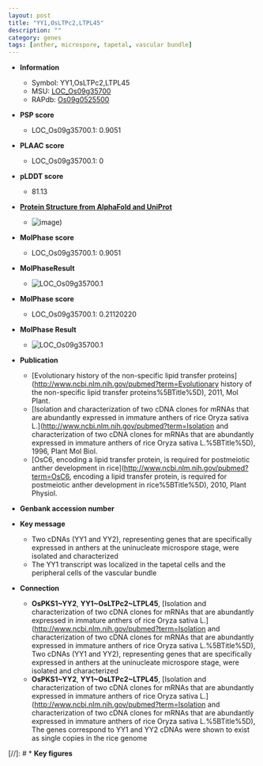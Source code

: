 ```yaml
---
layout: post
title: "YY1,OsLTPc2,LTPL45"
description: ""
category: genes
tags: [anther, microspore, tapetal, vascular bundle]
---
```


* **Information**  
    + Symbol: YY1,OsLTPc2,LTPL45  
    + MSU: [LOC_Os09g35700](http://rice.plantbiology.msu.edu/cgi-bin/ORF_infopage.cgi?orf=LOC_Os09g35700)  
    + RAPdb: [Os09g0525500](http://rapdb.dna.affrc.go.jp/viewer/gbrowse_details/irgsp1?name=Os09g0525500)  

* **PSP score**  
    + LOC_Os09g35700.1: 0.9051 

* **PLAAC score**  
    + LOC_Os09g35700.1: 0 

* **pLDDT score**
    + 81.13

* **[Protein Structure from AlphaFold and UniProt](https://www.uniprot.org/uniprotkb/O23810/entry#structure)**
    + ![image](https://ricepsp.github.io/images/E-O/AF-O23810-F1.png))

* **MolPhase score**
    + LOC_Os09g35700.1: 0.9051

* **MolPhaseResult**
    + ![LOC_Os09g35700.1](https://ricepsp.github.io/pictures/LOC_Os09g/LOC_Os09g35700.1.png)

* **MolPhase score**
    + LOC_Os09g35700.1: 0.21120220

* **MolPhase Result**
    + ![LOC_Os09g35700.1](https://304243504.github.io/Pictures/LOC_Os09g/LOC_Os09g35700.1.png)

* **Publication**  
    + [Evolutionary history of the non-specific lipid transfer proteins](http://www.ncbi.nlm.nih.gov/pubmed?term=Evolutionary history of the non-specific lipid transfer proteins%5BTitle%5D), 2011, Mol Plant.
    + [Isolation and characterization of two cDNA clones for mRNAs that are abundantly expressed in immature anthers of rice Oryza sativa L.](http://www.ncbi.nlm.nih.gov/pubmed?term=Isolation and characterization of two cDNA clones for mRNAs that are abundantly expressed in immature anthers of rice Oryza sativa L.%5BTitle%5D), 1996, Plant Mol Biol.
    + [OsC6, encoding a lipid transfer protein, is required for postmeiotic anther development in rice](http://www.ncbi.nlm.nih.gov/pubmed?term=OsC6, encoding a lipid transfer protein, is required for postmeiotic anther development in rice%5BTitle%5D), 2010, Plant Physiol.

* **Genbank accession number**  

* **Key message**  
    + Two cDNAs (YY1 and YY2), representing genes that are specifically expressed in anthers at the uninucleate microspore stage, were isolated and characterized
    + The YY1 transcript was localized in the tapetal cells and the peripheral cells of the vascular bundle

* **Connection**  
    + __OsPKS1~YY2__, __YY1~OsLTPc2~LTPL45__, [Isolation and characterization of two cDNA clones for mRNAs that are abundantly expressed in immature anthers of rice Oryza sativa L.](http://www.ncbi.nlm.nih.gov/pubmed?term=Isolation and characterization of two cDNA clones for mRNAs that are abundantly expressed in immature anthers of rice Oryza sativa L.%5BTitle%5D), Two cDNAs (YY1 and YY2), representing genes that are specifically expressed in anthers at the uninucleate microspore stage, were isolated and characterized
    + __OsPKS1~YY2__, __YY1~OsLTPc2~LTPL45__, [Isolation and characterization of two cDNA clones for mRNAs that are abundantly expressed in immature anthers of rice Oryza sativa L.](http://www.ncbi.nlm.nih.gov/pubmed?term=Isolation and characterization of two cDNA clones for mRNAs that are abundantly expressed in immature anthers of rice Oryza sativa L.%5BTitle%5D), The genes correspond to YY1 and YY2 cDNAs were shown to exist as single copies in the rice genome

[//]: # * **Key figures**  



